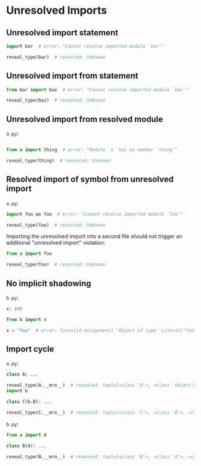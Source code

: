 # Unresolved Imports

## Unresolved import statement

```py
import bar  # error: "Cannot resolve imported module `bar`"

reveal_type(bar)  # revealed: Unknown
```

## Unresolved import from statement

```py
from bar import baz  # error: "Cannot resolve imported module `bar`"

reveal_type(baz)  # revealed: Unknown
```

## Unresolved import from resolved module

`a.py`:

```py
```

```py
from a import thing  # error: "Module `a` has no member `thing`"

reveal_type(thing)  # revealed: Unknown
```

## Resolved import of symbol from unresolved import

`a.py`:

```py
import foo as foo  # error: "Cannot resolve imported module `foo`"

reveal_type(foo)  # revealed: Unknown
```

Importing the unresolved import into a second file should not trigger an additional "unresolved
import" violation:

```py
from a import foo

reveal_type(foo)  # revealed: Unknown
```

## No implicit shadowing

`b.py`:

```py
x: int
```

```py
from b import x

x = "foo"  # error: [invalid-assignment] "Object of type `Literal["foo"]"
```

## Import cycle

`a.py`:

```py
class A: ...

reveal_type(A.__mro__)  # revealed: tuple[<class 'A'>, <class 'object'>]
import b

class C(b.B): ...

reveal_type(C.__mro__)  # revealed: tuple[<class 'C'>, <class 'B'>, <class 'A'>, <class 'object'>]
```

`b.py`:

```py
from a import A

class B(A): ...

reveal_type(B.__mro__)  # revealed: tuple[<class 'B'>, <class 'A'>, <class 'object'>]
```
